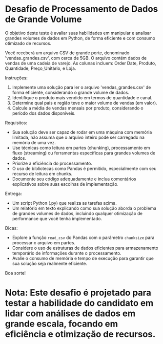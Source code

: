 # Desafio de Processamento de Dados de Grande Volume

O objetivo deste teste é avaliar suas habilidades em manipular e analisar grandes volumes de dados em Python, de forma eficiente e com consumo otimizado de recursos.

Você receberá um arquivo CSV de grande porte, denominado 'vendas_grandes.csv', com cerca de 5GB. O arquivo contém dados de vendas de uma cadeia de varejo. As colunas incluem: Order Date, Produto, Quantidade, Preço_Unitário, e Loja.

Instruções:
1. Implemente uma solução para ler o arquivo 'vendas_grandes.csv' de forma eficiente, considerando o grande volume de dados.
2. Identifique o produto mais vendido em termos de quantidade e canal.
3. Determine qual pais e região teve o maior volume de vendas (em valor).
4. Calcule a média de vendas mensais por produto, considerando o período dos dados disponíveis.

Requisitos:
- Sua solução deve ser capaz de rodar em uma máquina com memória limitada, não assuma que o arquivo inteiro pode ser carregado na memória de uma vez.
- Use técnicas como leitura em partes (chunking), processamento em fluxo (streaming) ou ferramentas específicas para grandes volumes de dados.
- Priorize a eficiência do processamento.
- O uso de bibliotecas como Pandas é permitido, especialmente com seu recurso de leitura em chunks.
- Documente seu código adequadamente e inclua comentários explicativos sobre suas escolhas de implementação.

Entrega:
- Um script Python (.py) que realiza as tarefas acima.
- Um relatório em texto explicando como sua solução aborda o problema de grandes volumes de dados, incluindo qualquer otimização de performance que você tenha implementado.

Dicas:
- Explore a função `read_csv` do Pandas com o parâmetro `chunksize` para processar o arquivo em partes.
- Considere o uso de estruturas de dados eficientes para armazenamento temporário de informações durante o processamento.
- Avalie o consumo de memória e tempo de execução para garantir que sua solução seja realmente eficiente.

Boa sorte!
# Nota: Este desafio é projetado para testar a habilidade do candidato em lidar com análises de dados em grande escala, focando em eficiência e otimização de recursos.
